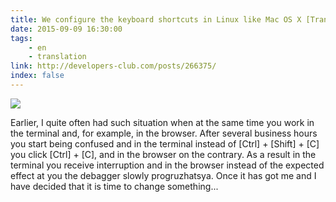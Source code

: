 ```yaml
---
title: We configure the keyboard shortcuts in Linux like Mac OS X [Translation]
date: 2015-09-09 16:30:00
tags: 
    - en
    - translation
link: http://developers-club.com/posts/266375/
index: false
---
```


![](https://habrastorage.org/files/8f1/55e/18d/8f155e18dc4b4f1f80113941c5ad32ab.png)

Earlier, I quite often had such situation when at the same time you work in the terminal and, for example, in the browser.
After several business hours you start being confused and in the terminal instead of [Ctrl] + [Shift] + [C] you click [Ctrl] + [C], and in the browser on the contrary. As a result in the terminal you receive interruption and in the browser instead of the expected effect at you the debagger slowly progruzhatsya.
Once it has got me and I have decided that it is time to change something...
<!-- more -->
